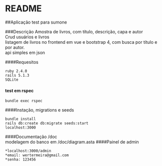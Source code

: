 # README

##Aplicação test para sumone

###Descrição
Amostra de livros, com título, descrição, capa e autor<br />
Crud usuários e livros<br />
listagem de livros no frontend em vue e bootstrap 4, com busca por título e por autor.<br />
api simples em json 

####Requesitos
```
ruby 2.4.0
rails 5.1.3
SQLite
```
#### test em rspec
```
bundle exec rspec
```
####Instação, migrations e seeds
```
bundle install
rails db:create db:migrate seeds:start
localhost:3000
```
####Documentação
/doc
<br />
modelagem do banco em /doc/diagram.asta
####Painel de admin
```
*localhost:3000/admin
*email: wertermeira@gmail.com
*senha: 123456
```

